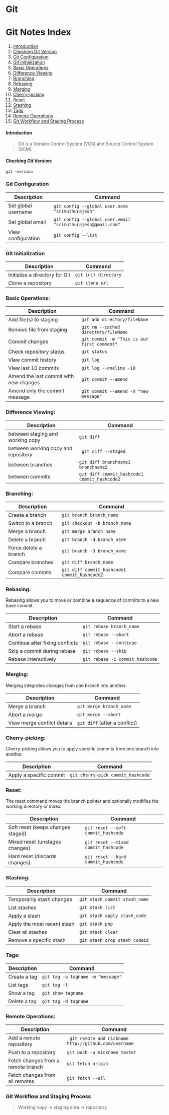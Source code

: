 # Git  

# Git Notes Index

1. [Introduction](#Introduction)
2. [Checking Git Version](#checking-git-version)
3. [Git Configuration](#git-configuration)
4. [Git Initialization](#git-initialization)
5. [Basic Operations](#basic-operations)
6. [Difference Viewing](#difference-viewing)
7. [Branching](#branching)
8. [Rebasing](#rebasing)
9. [Merging](#merging)
10. [Cherry-picking](#cherry-picking)
11. [Reset](#reset)
12. [Stashing](#stashing)
13. [Tags](#tags)
14. [Remote Operations](#remote-operations)
15. [Git Workflow and Staging Process](#git-workflow-and-staging-process)

#### Introduction
> Git is a Version Control System (VCS) and Source Control System (SCM).

#### Checking Git Version:
`git –version`

### Git Configuration

| Description           | Command                                                       |
| --------------------- | ------------------------------------------------------------- |
| Set global username   |  `git config --global user.name "srimuthurajesh"`             | 
| Set global email      |  `git config --global user.email "srimuthurajesh@gmail.com"`  |  
| View configuration    |  `git config --list`                                          | 

### Git Initialization

| Description                       | Command               |
| --------------------------------- | --------------------- |
| Initialize a directory for Git    |  `git init directory` | 
| Clone a repository                |  `git clone url`      | 


### Basic Operations:

| Description                           | Command                                       |
| ------------------------------------- | --------------------------------------------- |
| Add file(s) to staging                | `git add directory/fileName`                  | 
| Remove file from staging              | `git rm --cached directory/fileName`          | 
| Commit changes                        | `git commit -m "This is our first comment"`   | 
| Check repository status               | `git status`                                  | 
| View commit history                   | `git log`                                     | 
| View last 10 commits                  | `git log --oneline -10`                       | 
| Amend the last commit with new changes| `git commit --amend`                          |
| Amend only the commit message         | `git commit --amend -m "new message"`         |


### Difference Viewing:

| Description                           | Command                                       |
| ------------------------------------- | --------------------------------------------- |
| between staging and working copy      | `git diff`                                    |
| between working copy and repository   | ` git diff --staged`                          |
| between branches                      |  `git diff branchname1 branchname2`           |
| between commits                       |  `git diff commit_hashcode1 commit_hashcode2` |

### Branching:

| Description           | Command                                       |
| --------------------- | --------------------------------------------- |
| Create a branch       | `git branch branch_name`                      | 
| Switch to a branch    | `git checkout -b branch_name`                 | 
| Merge a branch        | `git merge branch_name`                       | 
| Delete a branch       | `git branch -d branch_name`                   | 
| Force delete a branch | `git branch -D branch_name`                   | 
| Compare branches      | `git diff branch_name`                        | 
| Compare commits       | `git diff commit_hashcode1 commit_hashcode2`  | 

### Rebasing:
Rebasing allows you to move or combine a sequence of commits to a new base commit.

| Description                        | Command                            |
|------------------------------------|------------------------------------|
| Start a rebase                     | `git rebase branch_name`           |
| Abort a rebase                     | `git rebase --abort`               |
| Continue after fixing conflicts    | `git rebase --continue`            |
| Skip a commit during rebase        | `git rebase --skip`                |
| Rebase interactively               | `git rebase -i commit_hashcode`    |

### Merging:
Merging integrates changes from one branch into another.

| Description                  | Command                    |
|------------------------------|----------------------------|
| Merge a branch               | `git merge branch_name`    |
| Abort a merge                | `git merge --abort`        |
| View merge conflict details  | `git diff` (after a conflict) |

### Cherry-picking:
Cherry-picking allows you to apply specific commits from one branch into another.

| Description                   | Command                              |
|-------------------------------|--------------------------------------|
| Apply a specific commit       | `git cherry-pick commit_hashcode`    |

### Reset:
The reset command moves the branch pointer and optionally modifies the working directory or index.

| Description                        | Command                                |
|------------------------------------|----------------------------------------|
| Soft reset (keeps changes staged)  | `git reset --soft commit_hashcode`     |
| Mixed reset (unstages changes)     | `git reset --mixed commit_hashcode`    |
| Hard reset (discards changes)      | `git reset --hard commit_hashcode`     |


### Stashing:

| Description                   | Command                       |
| ----------------------------- | ----------------------------- |
| Temporarily stash changes     |  `git stash commit stash_name`|
| List stashes                  |  `git stash list`             |
| Apply a stash                 |  `git stash apply stash_code` |
| Apply the most recent stash   |  `git stash pop`              |
| Clear all stashes             |  `git stash clear`            |
| Remove a specific stash       |  `git stash drop stash_codeid`|

### Tags:

| Description   | Command                           |
| ------------- | --------------------------------- |
| Create a tag  |  `git tag -a tagname -m "message"`| 
| List tags     |  `git tag -l`                     | 
| Show a tag    |  `git show tagname`               | 
| Delete a tag  |  `git tag -d tagname`             | 

### Remote Operations:

| Description                           | Command                                               |
| ------------------------------------- | ----------------------------------------------------- |
| Add a remote repository               | ` git remote add nickname http://github.com/username` | 
| Push to a repository                  |  `git push -u nickname master`                        | 
| Fetch changes from a remote branch    | `git fetch origin`                                    |
| Fetch changes from all remotes        | `git fetch --all`                                     |

### Git Workflow and Staging Process
> Working copy -> staging area -> repository



